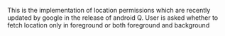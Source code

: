 This is the implementation of location permissions which are recently updated by google in the release of android Q.
User is asked whether to fetch location only in foreground or both foreground and background
